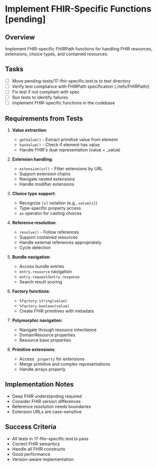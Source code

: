 # Implement FHIR-Specific Functions [pending]

## Overview
Implement FHIR-specific FHIRPath functions for handling FHIR resources, extensions, choice types, and contained resources.

## Tasks
- [ ] Move pending-tests/17-fhir-specific.test.ts to test directory
- [ ] Verify test compliance with FHIRPath specification (./refs/FHIRPath/)
- [ ] Fix test if not compliant with spec
- [ ] Run tests to identify failures
- [ ] Implement FHIR-specific functions in the codebase

## Requirements from Tests
1. **Value extraction**:
   - `getValue()` - Extract primitive value from element
   - `hasValue()` - Check if element has value
   - Handle FHIR's dual representation (value + _value)

2. **Extension handling**:
   - `extension(url)` - Filter extensions by URL
   - Support extension chains
   - Navigate nested extensions
   - Handle modifier extensions

3. **Choice type support**:
   - Recognize `[x]` notation (e.g., `value[x]`)
   - Type-specific property access
   - `as` operator for casting choices

4. **Reference resolution**:
   - `resolve()` - Follow references
   - Support contained resources
   - Handle external references appropriately
   - Cycle detection

5. **Bundle navigation**:
   - Access bundle entries
   - `entry.resource` navigation
   - `entry.request`/`entry.response`
   - Search result scoring

6. **Factory functions**:
   - `%factory.string(value)`
   - `%factory.boolean(value)`
   - Create FHIR primitives with metadata

7. **Polymorphic navigation**:
   - Navigate through resource inheritance
   - DomainResource properties
   - Resource base properties

8. **Primitive extensions**:
   - Access `_property` for extensions
   - Merge primitive and complex representations
   - Handle arrays properly

## Implementation Notes
- Deep FHIR understanding required
- Consider FHIR version differences
- Reference resolution needs boundaries
- Extension URLs are case-sensitive

## Success Criteria
- All tests in 17-fhir-specific.test.ts pass
- Correct FHIR semantics
- Handle all FHIR constructs
- Good performance
- Version-aware implementation